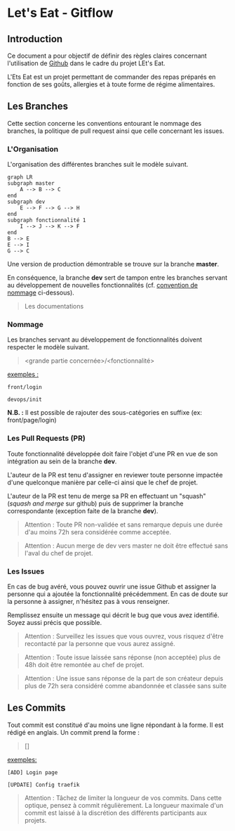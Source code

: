 # Let's Eat - Gitflow

## Introduction

Ce document a pour objectif de définir des règles claires concernant l'utilisation de <u>Github</u> dans le cadre du projet LEt's Eat.

L'Ets Eat est un projet permettant de commander des repas préparés en fonction de ses goûts, allergies et à toute forme de régime alimentaires. 

## Les Branches

Cette section concerne les conventions entourant le nommage des branches, la politique de pull request ainsi que celle concernant les issues.

### L'Organisation

L'organisation des différentes branches suit le modèle suivant.

```mermaid
graph LR
subgraph master
    A --> B --> C
end
subgraph dev
    E --> F --> G --> H
end
subgraph fonctionnalité 1
    I --> J --> K --> F
end
B --> E
E --> I
G --> C
```

Une version de production démontrable se trouve sur la branche **master**.

En conséquence, la branche **dev** sert de tampon entre les branches servant au développement de nouvelles fonctionnalités (cf. [convention de nommage](Nommage) ci-dessous).

> Les documentations

### Nommage

Les branches servant au développement de fonctionnalités doivent respecter le modèle suivant.

> <grande partie concernée>/<fonctionnalité>

<u>exemples :</u> 

`front/login`

`devops/init`

**N.B. :** Il est possible de rajouter des sous-catégories en suffixe (ex: front/page/login)

### Les Pull Requests (PR)

Toute fonctionnalité développée doit faire l'objet d'une PR en vue de son intégration au sein de la branche **dev**.

L'auteur de la PR est tenu d'assigner en reviewer toute personne impactée d'une quelconque manière par celle-ci ainsi que le chef de projet.

L'auteur de la PR est tenu de merge sa PR en effectuant un "squash" (*squash and merge* sur github) puis de supprimer la branche correspondante (exception faite de la branche **dev**).

> Attention : Toute PR non-validée et sans remarque depuis une durée d'au moins 72h sera considérée comme acceptée.

> Attention : Aucun merge de dev vers master ne doit être effectué sans l'aval du chef de projet.

### Les Issues

En cas de bug avéré, vous pouvez ouvrir une issue Github et assigner la personne qui a ajoutée la fonctionnalité précédemment. En cas de doute sur la personne à assigner, n'hésitez pas à vous renseigner.

Remplissez ensuite un message qui décrit le bug que vous avez identifié. Soyez aussi précis que possible.

> Attention : Surveillez les issues que vous ouvrez, vous risquez d'être recontacté par la personne que vous aurez assigné.

> Attention : Toute issue laissée sans réponse (non acceptée) plus de 48h doit être remontée au chef de projet. 

> Attention : Une issue sans réponse de la part de son créateur depuis plus de 72h sera considéré comme abandonnée et classée sans suite

## Les Commits

Tout commit est constitué d'au moins une ligne répondant à la forme. Il est rédigé en anglais.
Un commit prend la forme :

> [<Action>]  <Description>

<u>exemples:</u>

`[ADD] Login page`

`[UPDATE] Config traefik`

> Attention : Tâchez de limiter la longueur de vos commits. Dans cette optique, pensez à commit régulièrement. La longueur maximale d'un commit est laissé à la discrétion des différents participants aux projets.